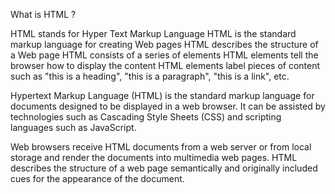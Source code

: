 What is HTML ?

HTML stands for Hyper Text Markup Language
HTML is the standard markup language for creating Web pages
HTML describes the structure of a Web page
HTML consists of a series of elements
HTML elements tell the browser how to display the content
HTML elements label pieces of content such as "this is a heading", "this is a paragraph", "this is a link", etc.

Hypertext Markup Language (HTML) is the standard markup language for documents designed to be displayed in a web browser. 
It can be assisted by technologies such as Cascading Style Sheets (CSS) and scripting languages such as JavaScript.

Web browsers receive HTML documents from a web server or from local storage and render the documents into multimedia web pages.
HTML describes the structure of a web page semantically and originally included cues for the appearance of the document.

